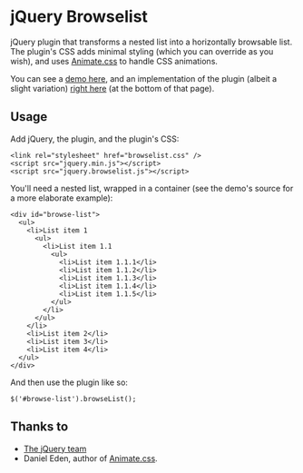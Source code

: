 jQuery Browselist
=================

jQuery plugin that transforms a nested list into a horizontally browsable list. The plugin's CSS adds minimal styling (which you can override as you wish), and uses <a href="http://daneden.github.io/animate.css/">Animate.css</a> to handle CSS animations.

You can see a <a href="http://brunodbo.github.com/jquery.browselist/demo.html">demo here</a>, and an implementation of the plugin (albeit a slight variation) <a href="http://learningregistry.org/">right here</a> (at the bottom of that page).

Usage
-----

Add jQuery, the plugin, and the plugin's CSS:

```
<link rel="stylesheet" href="browselist.css" />
<script src="jquery.min.js"></script>
<script src="jquery.browselist.js"></script>
```

You'll need a nested list, wrapped in a container (see the demo's source for a more elaborate example):

```
<div id="browse-list">
  <ul>
    <li>List item 1
      <ul>
        <li>List item 1.1
          <ul>
            <li>List item 1.1.1</li>
            <li>List item 1.1.2</li>
            <li>List item 1.1.3</li>
            <li>List item 1.1.4</li>
            <li>List item 1.1.5</li>
          </ul>
        </li>
      </ul>
    </li>
    <li>List item 2</li>
    <li>List item 3</li>
    <li>List item 4</li>
  </ul>
</div>
```

And then use the plugin like so:

```
$('#browse-list').browseList();
```

Thanks to
---------

- <a href="https://jquery.org">The jQuery team</a>
- Daniel Eden, author of <a href="http://daneden.github.io/animate.css/">Animate.css</a>.

